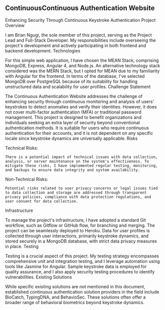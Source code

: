 ### <h2>ContinuousContinuous Authentication Website</h2>

Enhancing Security Through Continuous Keystroke Authentication
Project Overview

I am Brian Ngugi, the sole member of this project, serving as the Project Lead and Full-Stack Developer. My responsibilities include overseeing the project's development and actively participating in both frontend and backend development.
Technologies

For this simple web application, I have chosen the MEAN Stack, comprising MongoDB, Express, Angular 4, and Node.js. An alternative technology stack considered was the MERN Stack, but I opted for MEAN due to my familiarity with Angular for the frontend. In terms of the database, I've selected MongoDB over PostgreSQL because of its suitability for handling unstructured data and scalability for user profiles.
Challenge Statement

The Continuous Authentication Website addresses the challenge of enhancing security through continuous monitoring and analysis of users' keystrokes to detect anomalies and verify their identities. However, it does not cover multi-factor authentication (MFA) or traditional password management. This project is designed to benefit organizations and individuals seeking an extra layer of security beyond conventional authentication methods. It is suitable for users who require continuous authentication for their accounts, and it is not dependent on any specific locale since keystroke dynamics are universally applicable.
Risks

Technical Risks:

    There is a potential impact of technical issues with data collection, analysis, or server maintenance on the system's effectiveness. To mitigate these risks, I have implemented regular testing, monitoring, and backups to ensure data integrity and system availability.

Non-Technical Risks:

    Potential risks related to user privacy concerns or legal issues tied to data collection and storage are addressed through transparent privacy policies, compliance with data protection regulations, and user consent for data collection.

Infrastructure

To manage the project's infrastructure, I have adopted a standard Git workflow, such as Gitflow or GitHub flow, for branching and merging. The project can be seamlessly deployed to Heroku. Data for user profiles is collected through user interactions, primarily keystroke dynamics, and stored securely in a MongoDB database, with strict data privacy measures in place.
Testing

Testing is a crucial aspect of this project. My testing strategy encompasses comprehensive unit and integration testing, and I leverage automation using tools like Jasmine for Angular. Sample keystroke data is employed for quality assurance, and I also apply security testing procedures to identify vulnerabilities.
Existing Solutions

While specific existing solutions are not mentioned in this document, established continuous authentication solution providers in the field include BioCatch, TypingDNA, and BehavioSec. These solutions often offer a broader range of behavioral biometrics beyond keystroke dynamics.